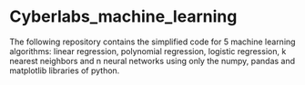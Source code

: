 # Cyberlabs_machine_learning
The following repository contains the simplified code for 5 machine learning algorithms: linear regression, polynomial regression, logistic regression, k nearest neighbors and n neural networks using only the numpy, pandas and matplotlib libraries of python.

